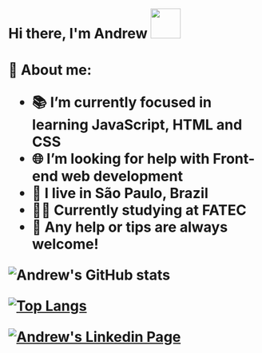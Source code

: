 <h1> Hi there, I'm Andrew <img src="https://emoji.gg/assets/emoji/wavegif_1860.gif" width="60"><h1/>

🚀 About me:

  - 📚 I’m currently focused in learning JavaScript, HTML and CSS
  - 🌐 I’m looking for help with Front-end web development
  - 📌 I live in São Paulo, Brazil
  - 👨‍🎓 Currently studying at FATEC 
  - 💬 Any help or tips are always welcome!

![Andrew's GitHub stats](https://github-readme-stats.vercel.app/api?username=eoandrw&show_icons=true&theme=github_dark&hide_title=true)
  
[![Top Langs](https://github-readme-stats.vercel.app/api/top-langs/?username=eoandrw&hide=GLSL&theme=github_dark&layout=compact)](https://github.com/eoandrw/github-readme-stats) 
  
[![Andrew's Linkedin Page](https://img.shields.io/badge/Andrew-Linkedin-%230a66c2)](https://www.linkedin.com/in/andrew-reis1/)

<!-- 
<p align="center">
  <a href="https://github.com/eoandrw" rel="noopener">
 <img src="https://github-readme-stats.vercel.app/api?username=eoandrw&show_icons=true&theme=github_dark" ></a>
</p> 
-->

<!--
**eoandrw/eoandrw** is a ✨ _special_ ✨ repository because its `README.md` (this file) appears on your GitHub profile.

GIFS:
 
  https://shuharido.com/blog1/wp-content/uploads/2018/09/Ultimate_thonking.gif

  https://i.pinimg.com/originals/b2/80/04/b28004f7afc575841cbb410d1402e419.gif

Here are some ideas to get you started 👋:

- 🔭 I’m currently working on ...
- 🌱 I’m currently learning ...
- 👯 I’m looking to collaborate on ...
- 🤔 I’m looking for help with ...
- 💬 Ask me about ...
- 📫 How to reach me: ...
- 😄 Pronouns: ...
- ⚡ Fun fact: ...

class Person {
  constructor() {
  this.name = "Andrew Reis";
  this.traits = ["DESIGN", "DEV"];
  this.age = new Date().getFullYear() - 2003;
  }
}

-->
